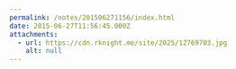 ```yaml
---
permalink: /notes/201506271156/index.html
date: 2015-06-27T11:56:45.000Z
attachments:
  - url: https://cdn.rknight.me/site/2025/12769703.jpg
    alt: null
---
```



